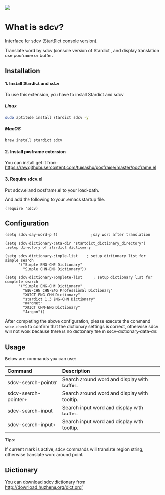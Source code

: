 <img src="sdcv.png">

# What is sdcv?

Interface for sdcv (StartDict console version).

Translate word by sdcv (console version of Stardict), and display
translation use posframe or buffer.

## Installation

#### 1. Install Stardict and sdcv

To use this extension, you have to install Stardict and sdcv

##### Linux
```Bash
sudo aptitude install stardict sdcv -y
```

##### MacOS
```Bash
brew install stardict sdcv
```

#### 2. Install posframe extension

You can install get it from:
https://raw.githubusercontent.com/tumashu/posframe/master/posframe.el

#### 3. Require sdcv.el

Put sdcv.el and posframe.el to your load-path.

And add the following to your .emacs startup file.

```Elisp
(require 'sdcv)
```

## Configuration

```Elisp
(setq sdcv-say-word-p t)               ;say word after translation

(setq sdcv-dictionary-data-dir "startdict_dictionary_directory") ;setup directory of stardict dictionary

(setq sdcv-dictionary-simple-list    ; setup dictionary list for simple search
      '("Simple ENG-CHN Dictionary"
        "Simple CHN-ENG Dictionary"))

(setq sdcv-dictionary-complete-list     ; setup dictionary list for complete search
      '("Simple ENG-CHN Dictionary"
        "ENG-CHN CHN-ENG Professional Dictionary"
        "XDICT ENG-CHN Dictionary"
        "stardict 1.3 ENG-CHN Dictionary"
        "WordNet"
        "XDICT CHN-ENG Dictionary"
        "Jargon"))
```

After completing the above configuration, please execute the command ```sdcv-check```
to confirm that the dictionary settings is correct,
otherwise sdcv will not work because there is no dictionary file in sdcv-dictionary-data-dir.

## Usage

Below are commands you can use:

| Command              | Description                                  |
| :---                 | :---                                         |
| sdcv-search-pointer  | Search around word and display with buffer.  |
| sdcv-search-pointer+ | Search around word and display with tooltip. |
| sdcv-search-input    | Search input word and display with buffer.   |
| sdcv-search-input+   | Search input word and display with tooltip.  |

Tips:

If current mark is active, sdcv commands will translate
region string, otherwise translate word around point.

## Dictionary
You can download sdcv dictionary from http://download.huzheng.org/dict.org/

